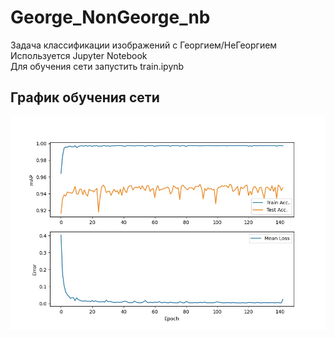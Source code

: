 # George_NonGeorge_nb
Задача классификации изображений с Георгием/НеГеоргием   
Используется Jupyter Notebook    
Для обучения сети запустить train.ipynb  

## График обучения сети
![alt text](https://github.com/Hifrom/George_NonGeorge/blob/main/Acc.jpeg "График обучения сети")
